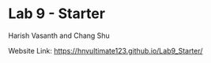 # Lab 9 - Starter

Harish Vasanth and Chang Shu

Website Link: https://hnvultimate123.github.io/Lab9_Starter/
